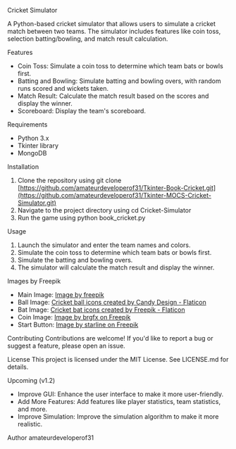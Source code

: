 Cricket Simulator

A Python-based cricket simulator that allows users to simulate a cricket match between two teams. The simulator includes features like coin toss, selection batting/bowling, and match result calculation.

Features
- Coin Toss: Simulate a coin toss to determine which team bats or bowls first.
- Batting and Bowling: Simulate batting and bowling overs, with random runs scored and wickets taken.
- Match Result: Calculate the match result based on the scores and display the winner.
- Scoreboard: Display the team's scoreboard.

Requirements
- Python 3.x
- Tkinter library
- MongoDB

Installation
1. Clone the repository using git clone [https://github.com/amateurdeveloperof31/Tkinter-Book-Cricket.git](https://github.com/amateurdeveloperof31/Tkinter-MOCS-Cricket-Simulator.git)
2. Navigate to the project directory using cd Cricket-Simulator
3. Run the game using python book_cricket.py

Usage
1. Launch the simulator and enter the team names and colors.
2. Simulate the coin toss to determine which team bats or bowls first.
3. Simulate the batting and bowling overs.
4. The simulator will calculate the match result and display the winner.

Images by Freepik
- Main Image: <a href="https://www.freepik.com/free-vector/ipl-cricket-illustration-hand-drawn-style_20913083.htm#fromView=search&page=1&position=34&uuid=baaf010a-ce3a-4f99-8bbb-e9b5bab90bb3&query=cricket">Image by freepik</a>
- Ball Image: <a href="https://www.flaticon.com/free-icon/cricket-ball_12338815?term=cricket+bat&page=1&position=22&origin=search&related_id=12338815" title="cricket ball icons">Cricket ball icons created by Candy Design - Flaticon</a>
- Bat Image: <a href="https://www.flaticon.com/free-icon/cricket-bat_6275116?term=cricket+bat&page=1&position=37&origin=search&related_id=6275116" title="cricket ball icons">Cricket bat icons created by Freepik - Flaticon</a>
- Coin Image: <a href="https://www.freepik.com/free-vector/golden-cryptocurrency-coin-vector-illustration_414135258.htm#fromView=search&page=1&position=0&uuid=fcf5543c-f872-4324-8dd1-279c4fab4437&query=coin+head">Image by brgfx on Freepik</a>
- Start Button: <a href="https://www.freepik.com/free-vector/collection-watercolor-rough-texture-background-with-brush-stroke-effect_381370440.htm#fromView=search&page=6&position=20&uuid=f0a27397-8c8b-4336-84b5-64998a7430b6&query=splash">Image by starline on Freepik</a>

Contributing
Contributions are welcome! If you'd like to report a bug or suggest a feature, please open an issue.

License
This project is licensed under the MIT License. See LICENSE.md for details.

Upcoming (v1.2)
- Improve GUI: Enhance the user interface to make it more user-friendly.
- Add More Features: Add features like player statistics, team statistics, and more.
- Improve Simulation: Improve the simulation algorithm to make it more realistic.

Author
amateurdeveloperof31
